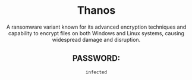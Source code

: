 <div align="center">

# Thanos

A ransomware variant known for its advanced encryption techniques and capability to encrypt files on both Windows and Linux systems, causing widespread damage and disruption.

## PASSWORD:

```
infected
```

</div>

